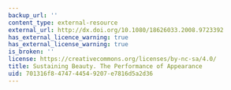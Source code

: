 ```yaml
---
backup_url: ''
content_type: external-resource
external_url: http://dx.doi.org/10.1080/18626033.2008.9723392
has_external_licence_warning: true
has_external_license_warning: true
is_broken: ''
license: https://creativecommons.org/licenses/by-nc-sa/4.0/
title: Sustaining Beauty. The Performance of Appearance
uid: 701316f8-4747-4454-9207-e7816d5a2d36
---
```

